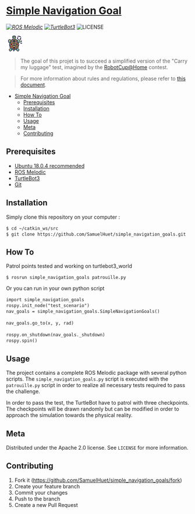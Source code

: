 # [Simple Navigation Goal](https://github.com/SamuelHuet/simple_navigation_goals)

_[![ROS Melodic](https://img.shields.io/badge/ROS-Melodic-red)](http://wiki.ros.org/melodic/Installation/Ubuntu)_ _[![TurtleBot3](https://img.shields.io/badge/TurtleBot-3-brightgreen)](http://emanual.robotis.com/docs/en/platform/turtlebot3/pc_setup/)_ ![LICENSE](https://img.shields.io/badge/LICENSE-Apache%202.0-informational)

![MelodicTurtle](https://raw.githubusercontent.com/ros/ros_tutorials/melodic-devel/turtlesim/images/melodic.png)

>The goal of this projet is to succeed a simplified version of the "Carry my luggage" test, imagined by the [RobotCup@Home](https://athome.robocup.org) contest.

>For more information about rules and regulations, please refer to [this document](https://robocupathome.github.io/RuleBook/rulebook/master.pdf).

- [Simple Navigation Goal](#simple-navigation-goal)
  - [Prerequisites](#prerequisites)
  - [Installation](#installation)
  - [How To](#how-to)
  - [Usage](#usage)
  - [Meta](#meta)
  - [Contributing](#contributing)

## Prerequisites

- [Ubuntu 18.0.4 recommended](https://ubuntu.com/download/desktop)
- [ROS Melodic](http://wiki.ros.org/melodic/Installation/Ubuntu)
- [TurtleBot3](http://emanual.robotis.com/docs/en/platform/turtlebot3/pc_setup/)
- [Git](https://git-scm.com/)

## Installation

Simply clone this repository on your computer :
```
$ cd ~/catkin_ws/src
$ git clone https://github.com/SamuelHuet/simple_navigation_goals.git
```

## How To

Patrol points tested and working on turtlebot3_world
```
$ rosrun simple_navigation_goals patrouille.py
```
Or you can run in your own python script
```
import simple_navigation_goals
rospy.init_node("test_scenario")
nav_goals = simple_navigation_goals.SimpleNavigationGoals()

nav_goals.go_to(x, y, rad)

rospy.on_shutdown(nav_goals._shutdown)
rospy.spin()
```
## Usage

The project contains a complete ROS Melodic package with several python scripts. The ``simple_navigation_goals.py`` script is executed with the ``patrouille.py`` script in order to realize all necessary tests required to pass the challenge.

In order to pass the test, the TurtleBot have to patrol with three checkpoints. The checkpoints will be drawn randomly but can be modified in order to approach the simulation towards the physical reality.

## Meta

Distributed under the Apache 2.0 license. See ``LICENSE`` for more information.

## Contributing

1. Fork it (<https://github.com/SamuelHuet/simple_navigation_goals/fork>)
2. Create your feature branch
3. Commit your changes
4. Push to the branch
5. Create a new Pull Request

